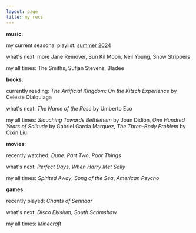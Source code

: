 ```yaml
---
layout: page
title: my recs
---
```


**music**: 

my current seasonal playlist: [summer 2024](https://open.spotify.com/playlist/01iELH2QPvppIwuO66EJ4C?si=ba20326511ed4389)

what's next: more Jane Remover, Sun Kil Moon, Neil Young, Snow Strippers

my all times: The Smiths, Sufjan Stevens, Bladee

**books**:

currently reading: *The Artificial Kingdom: On the Kitsch Experience* by Celeste Olalquiaga

what's next: *The Name of the Rose* by Umberto Eco

my all times: *Slouching Towards Bethlehem* by Joan Didion, *One Hundred Years of Solitude* by Gabriel Garcia Marquez, *The Three-Body Problem* by Cixin Liu

**movies**:

recently watched: *Dune: Part Two*, *Poor Things*

what's next: *Perfect Days*, *When Harry Met Sally*

my all times: *Spirited Away*, *Song of the Sea*, *American Psycho*

**games**:

recently played: *Chants of Sennaar*

what's next: *Disco Elysium*, *South Scrimshaw*

my all times: *Minecraft*

